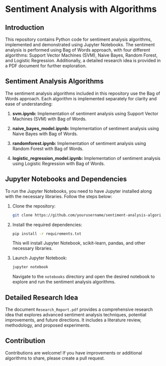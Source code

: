# Sentiment Analysis with Algorithms

## Introduction

This repository contains Python code for sentiment analysis algorithms, implemented and demonstrated using Jupyter Notebooks. The sentiment analysis is performed using Bag of Words approach, with four different algorithms: Support Vector Machines (SVM), Naive Bayes, Random Forest, and Logistic Regression. Additionally, a detailed research idea is provided in a PDF document for further exploration.

## Sentiment Analysis Algorithms

The sentiment analysis algorithms included in this repository use the Bag of Words approach. Each algorithm is implemented separately for clarity and ease of understanding:

1. **svm.ipynb:** Implementation of sentiment analysis using Support Vector Machines (SVM) with Bag of Words.

2. **naive_bayes_model.ipynb:** Implementation of sentiment analysis using Naive Bayes with Bag of Words.

3. **randomforest.ipynb:** Implementation of sentiment analysis using Random Forest with Bag of Words.

4. **logistic_regression_model.ipynb:** Implementation of sentiment analysis using Logistic Regression with Bag of Words.

## Jupyter Notebooks and Dependencies

To run the Jupyter Notebooks, you need to have Jupyter installed along with the necessary libraries. Follow the steps below:

1. Clone the repository:

   ```bash
   git clone https://github.com/yourusername/sentiment-analysis-algorithms.git
   ```

2. Install the required dependencies:

   ```bash
   pip install -r requirements.txt
   ```

   This will install Jupyter Notebook, scikit-learn, pandas, and other necessary libraries.

3. Launch Jupyter Notebook:

   ```bash
   jupyter notebook
   ```

   Navigate to the `notebooks` directory and open the desired notebook to explore and run the sentiment analysis algorithms.

## Detailed Research Idea

The document `Research_Report.pdf` provides a comprehensive research idea that explores advanced sentiment analysis techniques, potential improvements, and future directions. It includes a literature review, methodology, and proposed experiments.

## Contribution

Contributions are welcome! If you have improvements or additional algorithms to share, please create a pull request.
